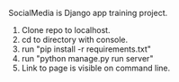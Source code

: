 SocialMedia is Django app training project.

1. Clone repo to localhost.
2. cd to directory with console.
3. run "pip install -r requirements.txt"
4. run "python manage.py run server"
5. Link to page is visible on command line.
